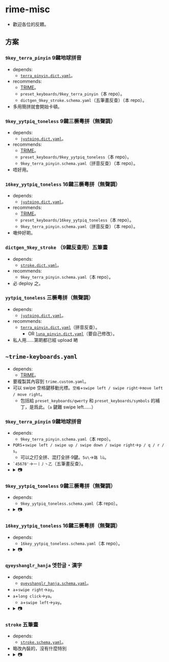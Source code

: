 # rime-misc
* 歡迎各位的反饋。

## 方案

### `9key_terra_pinyin` 9鍵地球拼音
* depends:
  * [`terra_pinyin.dict.yaml`](https://github.com/rime/rime-terra-pinyin)。
* recommends:
  * [TRIME](https://github.com/osfans/trime)。
  * `preset_keyboards/9key_terra_pinyin`（本 repo）。
  * `dictgen_9key_stroke.schema.yaml`（五筆畫反查）（本 repo）。
* 多用簡拼就會開始卡頓。

### `9key_yytpiq_toneless` 9鍵三橛粵拼（無聲調）
* depends:
  * [`jyutping.dict.yaml`](https://github.com/rime/rime-jyutping)。
* recommends:
  * [TRIME](https://github.com/osfans/trime)。
  * `preset_keyboards/9key_yytpiq_toneless`（本 repo）。
  * `9key_terra_pinyin.schema.yaml`（拼音反查）（本 repo）。
* 唔好用。

### `16key_yytpiq_toneless` 16鍵三橛粵拼（無聲調）
* depends:
  * [`jyutping.dict.yaml`](https://github.com/rime/rime-jyutping)。
* recommends:
  * [TRIME](https://github.com/osfans/trime)。
  * `preset_keyboards/16key_yytpiq_toneless`（本 repo）。
  * `9key_terra_pinyin.schema.yaml`（拼音反查）（本 repo）。
* 噉仲好啲。

### `dictgen_9key_stroke` （9鍵反查用）五筆畫
* depends:
  * [`stroke.dict.yaml`](https://github.com/rime/rime-stroke)。
* recommends:
  * `9key_terra_pinyin.schema.yaml`（本 repo）。
* 必 deploy 之。

### `yytpiq_toneless` 三橛粵拼（無聲調）
* depends:
  * [`jyutping.dict.yaml`](https://github.com/rime/rime-jyutping)。
* recommends:
  * [`terra_pinyin.dict.yaml`](https://github.com/rime/rime-terra-pinyin)（拼音反查）。
    * OR [`luna_pinyin.dict.yaml`](https://github.com/rime/rime-luna-pinyin)（要自己修改）。
* 私人用……第啲都已經 upload 嗮

## `~trime-keyboards.yaml`
* depends:
  * [TRIME](https://github.com/osfans/trime)。
* 要複製其內容到 `trime.custom.yaml`。
* 可以 swipe 空格鍵移動光標。`空格`+`swipe left / swipe right`→`move left / move right`。
  * 包括給 `preset_keyboards/qwerty` 和 `preset_keyboards/symbols` 的補丁，是爲此。（`a` 鍵難 swipe left……）

### `9key_terra_pinyin` 9鍵地球拼音
* depends:
  * `9key_terra_pinyin.schema.yaml`（本 repo）。
* `PQRS`+`swipe left / swipe up / swipe down / swipe right`→`p / q / r / s`。
  * 可以之打全拼、混打全拼&middot;9鍵。`5u\`→`路 lù`。
* <code>&#96;45678'</code>→`一丨丿丶乙`（五筆畫反查）。
* <details><summary>📷</summary><img alt="9鍵地球拼音" src="https://raw.githubusercontent.com/szc126/rime-misc/img/img/trime-9key_terra_pinyin.png" /><img alt="9鍵地球拼音" src="https://raw.githubusercontent.com/szc126/rime-misc/img/img/trime-9key_terra_pinyin-stroke.png" /></details>

### `9key_yytpiq_toneless` 9鍵三橛粵拼（無聲調）
* depends:
  * `9key_yytpiq_toneless.schema.yaml`（本 repo）。
* <details><summary>📷</summary><img alt="9key_yytpiq_toneless" src="https://raw.githubusercontent.com/szc126/rime-misc/img/img/trime-9key_yytpiq_toneless.png" /></details>

### `16key_yytpiq_toneless` 16鍵三橛粵拼（無聲調）
* depends:
  * `16key_yytpiq_toneless.schema.yaml`（本 repo）。
* <details><summary>📷</summary><img alt="16key_yytpiq_toneless" src="https://raw.githubusercontent.com/szc126/rime-misc/img/img/trime-16key_yytpiq_toneless.png" /></details>

### `qyeyshanglr_hanja` 옛한글・漢字
* depends:
  * [`qyeyshanglr_hanja.schema.yaml`](https://github.com/biopolyhedron/rime-qyeyshanglr-hanja)。
* `a`+`swipe right`→`ay`。
* `a`+`long click`→`ya`。
  * `a`+`swipe left`→`yay`。
* <details><summary>📷</summary><img alt="옛한글・漢字" src="https://raw.githubusercontent.com/szc126/rime-misc/img/img/trime-qyeyshanglr_hanja.png" /></details>

### `stroke` 五筆畫
* depends:
  * [`stroke.schema.yaml`](https://github.com/rime/rime-stroke)。
* 略改內裝的，沒有什麼特別
* <details><summary>📷</summary><img alt="五筆畫" src="https://raw.githubusercontent.com/szc126/rime-misc/img/img/trime-stroke.png" /></details>
